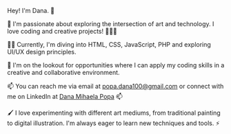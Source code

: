 Hey! I'm Dana. 👋

💞️ I'm passionate about exploring the intersection of art and technology. I love coding and creative projects! 🎨👩‍💻

🚀🌱 Currently, I'm diving into HTML, CSS, JavaScript, PHP and exploring UI/UX design principles.

💼 I'm on the lookout for opportunities where I can apply my coding skills in a creative and collaborative environment.

📫 You can reach me via email at popa.dana100@gmail.com or connect with me on LinkedIn at [Dana Mihaela Popa](https://linkedin.com/in/dana-mihaela-popa) 📫

🖌️ I love experimenting with different art mediums, from traditional painting to digital illustration. I'm always eager to learn new techniques and tools. ⚡
